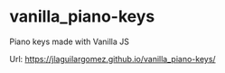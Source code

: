 # vanilla_piano-keys
Piano keys made with Vanilla JS

Url: https://jlaguilargomez.github.io/vanilla_piano-keys/
